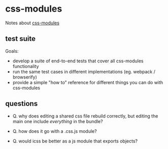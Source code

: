 # [](#css-modules)css-modules

Notes about [css-modules](https://github.com/css-modules)

## [](#test-suite)test suite

Goals:

-   develop a suite of end-to-end tests that cover all css-modules functionality
-   run the same test cases in different implementations (eg. webpack / browserify)
-   provide a simple "how to" reference for different things you can do with css-modules

## [](#questions)questions

-   Q. why does editing a shared css file rebuild correctly, but editing the main one include _everything_ in the bundle?

-   Q. how does it go with a .css.js module?

-   Q. would icss be better as a js module that exports objects?
